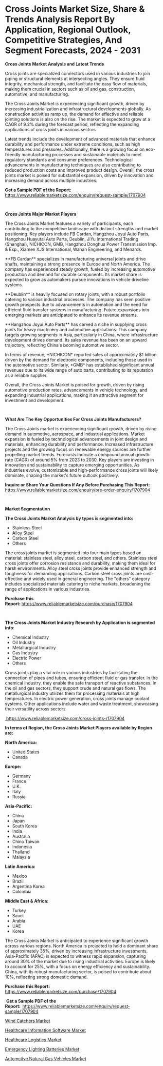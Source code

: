 <p><h1>Cross Joints Market Size, Share & Trends Analysis Report By Application, Regional Outlook, Competitive Strategies, And Segment Forecasts, 2024 - 2031</h1></p><p><strong>Cross Joints Market Analysis and Latest Trends</strong></p>
<p><p>Cross joints are specialized connectors used in various industries to join piping or structural elements at intersecting angles. They ensure fluid integrity, mechanical strength, and facilitate the easy flow of materials, making them crucial in sectors such as oil and gas, construction, automotive, and manufacturing.</p><p>The Cross Joints Market is experiencing significant growth, driven by increasing industrialization and infrastructural developments globally. As construction activities ramp up, the demand for effective and reliable jointing solutions is also on the rise. The market is expected to grow at a CAGR of 9.2% during the forecast period, reflecting the expanding applications of cross joints in various sectors.</p><p>Latest trends include the development of advanced materials that enhance durability and performance under extreme conditions, such as high temperatures and pressures. Additionally, there is a growing focus on eco-friendly manufacturing processes and sustainable materials to meet regulatory standards and consumer preferences. Technological advancements in manufacturing techniques are also contributing to reduced production costs and improved product design. Overall, the cross joints market is poised for substantial expansion, driven by innovation and increasing demand across multiple industries.</p></p>
<p><strong>Get a Sample PDF of the Report:&nbsp;</strong> <a href="https://www.reliablemarketsize.com/enquiry/request-sample/1707904?utm_campaign=1326&utm_medium=2&utm_source=Github&utm_content=ia&utm_term=07102024&utm_id=cross-joints">https://www.reliablemarketsize.com/enquiry/request-sample/1707904</a></p>
<p>&nbsp;</p>
<p><strong>Cross Joints Major Market Players</strong></p>
<p><p>The Cross Joints Market features a variety of participants, each contributing to the competitive landscape with distinct strengths and market positioning. Key players include FB Cardan, Hangzhou Joyui Auto Parts, Hangzhou Huayutai Auto Parts, Deublin, JiYu International Trading (Shanghai), NICHICON, GMB, Hangzhou Donghua Power Transmission Imp. & Exp., Xiamen XJS International, Wahan Engineering, and Menards.</p><p>**FB Cardan** specializes in manufacturing universal joints and drive shafts, maintaining a strong presence in Europe and North America. The company has experienced steady growth, fueled by increasing automotive production and demand for durable components. Its market share is expected to grow as automakers pursue innovations in vehicle driveline systems.</p><p>**Deublin** is heavily focused on rotary joints, with a robust portfolio catering to various industrial processes. The company has seen positive growth prospects due to advancements in automation and the need for efficient fluid transfer systems in manufacturing. Future expansions into emerging markets are anticipated to enhance its revenue streams.</p><p>**Hangzhou Joyui Auto Parts** has carved a niche in supplying cross joints for heavy machinery and automotive applications. This company targets growing segments in Asia, particularly in China, where infrastructure development drives demand. Its sales revenue has been on an upward trajectory, reflecting China's booming automotive sector.</p><p>In terms of revenue, *NICHICON* reported sales of approximately $1 billion driven by the demand for electronic components, including those used in the automotive sector. Similarly, *GMB* has established significant annual revenues due to its wide range of auto parts, contributing to its reputation as a reliable supplier.</p><p>Overall, the Cross Joints Market is poised for growth, driven by rising automotive production rates, advancements in vehicle technology, and expanding industrial applications, making it an attractive segment for investment and development.</p></p>
<p>&nbsp;</p>
<p><strong>What Are The Key Opportunities For Cross Joints Manufacturers?</strong></p>
<p><p>The Cross Joints market is experiencing significant growth, driven by rising demand in automotive, aerospace, and industrial applications. Market expansion is fueled by technological advancements in joint design and materials, enhancing durability and performance. Increased infrastructure projects and the growing focus on renewable energy sources are further propelling market trends. Forecasts indicate a compound annual growth rate (CAGR) of around 5% from 2023 to 2030. Key players are investing in innovation and sustainability to capture emerging opportunities. As industries evolve, customizable and high-performance cross joints will likely dominate, shaping the market's future outlook positively.</p></p>
<p><strong>Inquire or Share Your Questions If Any Before Purchasing This Report:</strong> <a href="https://www.reliablemarketsize.com/enquiry/pre-order-enquiry/1707904?utm_campaign=1326&utm_medium=2&utm_source=Github&utm_content=ia&utm_term=07102024&utm_id=cross-joints">https://www.reliablemarketsize.com/enquiry/pre-order-enquiry/1707904</a></p>
<p>&nbsp;</p>
<p><strong>Market Segmentation</strong></p>
<p><strong>The Cross Joints Market Analysis by types is segmented into:</strong></p>
<p><ul><li>Stainless Steel</li><li>Alloy Steel</li><li>Carbon Steel</li><li>Others</li></ul></p>
<p><p>The cross joints market is segmented into four main types based on material: stainless steel, alloy steel, carbon steel, and others. Stainless steel cross joints offer corrosion resistance and durability, making them ideal for harsh environments. Alloy steel cross joints provide enhanced strength and toughness for demanding applications. Carbon steel cross joints are cost-effective and widely used in general engineering. The "others" category includes specialized materials catering to niche markets, broadening the range of applications in various industries.</p></p>
<p><strong>Purchase this Report:&nbsp;</strong><a href="https://www.reliablemarketsize.com/purchase/1707904?utm_campaign=1326&utm_medium=2&utm_source=Github&utm_content=ia&utm_term=07102024&utm_id=cross-joints">https://www.reliablemarketsize.com/purchase/1707904</a></p>
<p>&nbsp;</p>
<p><strong>The Cross Joints Market Industry Research by Application is segmented into:</strong></p>
<p><ul><li>Chemical Industry</li><li>Oil Industry</li><li>Metallurgical Industry</li><li>Gas Industry</li><li>Electric Power</li><li>Others</li></ul></p>
<p><p>Cross joints play a vital role in various industries by facilitating the connection of pipes and tubes, ensuring efficient fluid or gas transfer. In the chemical industry, they enable the safe transport of reactive substances. In the oil and gas sectors, they support crude and natural gas flows. The metallurgical industry utilizes them for processing materials at high temperatures. In electric power generation, cross joints manage coolant systems. Other applications include water and waste treatment, showcasing their versatility across sectors.</p></p>
<p><a href="https://www.reliablemarketsize.com/cross-joints-r1707904?utm_campaign=1326&utm_medium=2&utm_source=Github&utm_content=ia&utm_term=07102024&utm_id=cross-joints">&nbsp;https://www.reliablemarketsize.com/cross-joints-r1707904</a></p>
<p><strong>In terms of Region, the Cross Joints Market Players available by Region are:</strong></p>
<p>
    <p> <strong> North America: </strong>
        <ul>
            <li>United States</li>
            <li>Canada</li>
        </ul>
        </p> 
    <p> <strong> Europe: </strong>
        <ul>
            <li>Germany</li>
            <li>France</li>
            <li>U.K.</li>
            <li>Italy</li>
            <li>Russia</li>
        </ul>
        </p> 
    <p> <strong> Asia-Pacific: </strong>
        <ul>
            <li>China</li>
            <li>Japan</li>
            <li>South Korea</li>
            <li>India</li>
            <li>Australia</li>
            <li>China Taiwan</li>
            <li>Indonesia</li>
            <li>Thailand</li>
            <li>Malaysia</li>
        </ul>
        </p> 
    <p> <strong> Latin America: </strong>
        <ul>
            <li>Mexico</li>
            <li>Brazil</li>
            <li>Argentina Korea</li>
            <li>Colombia</li>
        </ul>
        </p> 
    <p> <strong> Middle East & Africa: </strong>
        <ul>
            <li>Turkey</li>
            <li>Saudi</li>
            <li>Arabia</li>
            <li>UAE</li>
            <li>Korea</li>
        </ul>
    </p>
    </p>
<p><p>The Cross Joints Market is anticipated to experience significant growth across various regions. North America is projected to hold a dominant share of approximately 35%, driven by increasing infrastructure investments. Asia-Pacific (APAC) is expected to witness rapid expansion, capturing around 30% of the market due to rising industrial activities. Europe is likely to account for 25%, with a focus on energy efficiency and sustainability. China, with its robust manufacturing sector, is poised to contribute about 10%, reflecting strong domestic demand.</p></p>
<p><strong>Purchase this Report: </strong><a href="https://www.reliablemarketsize.com/purchase/1707904?utm_campaign=1326&utm_medium=2&utm_source=Github&utm_content=ia&utm_term=07102024&utm_id=cross-joints">https://www.reliablemarketsize.com/purchase/1707904</a></p>
<p>&nbsp;<strong>Get a Sample PDF of the Report:&nbsp;&nbsp;</strong><a href="https://www.reliablemarketsize.com/enquiry/request-sample/1707904?utm_campaign=1326&utm_medium=2&utm_source=Github&utm_content=ia&utm_term=07102024&utm_id=cross-joints">https://www.reliablemarketsize.com/enquiry/request-sample/1707904</a></p>
<p><strong></strong></p>
<p><p><a href="https://issuu.com/reportprime-2/docs/wind-catchers-market-size-2030.pptx_7df710625fcb41?utm_campaign=1326&utm_medium=2&utm_source=Github&utm_content=ia&utm_term=07102024&utm_id=cross-joints">Wind Catchers Market</a></p><p><a href="https://www.linkedin.com/pulse/market-leaders-laggards-global-healthcare-information-software-ih3hc?utm_campaign=1326&utm_medium=2&utm_source=Github&utm_content=ia&utm_term=07102024&utm_id=cross-joints">Healthcare Information Software Market</a></p><p><a href="https://www.linkedin.com/pulse/healthcare-logistics-market-trends-growth-outlook-2024-2031-bydpc?utm_campaign=1326&utm_medium=2&utm_source=Github&utm_content=ia&utm_term=07102024&utm_id=cross-joints">Healthcare Logistics Market</a></p><p><a href="https://issuu.com/reportprime-2/docs/emergency-lighting-batteries-market_f2dc1a920f1964?utm_campaign=1326&utm_medium=2&utm_source=Github&utm_content=ia&utm_term=07102024&utm_id=cross-joints">Emergency Lighting Batteries Market</a></p><p><a href="https://github.com/ashepherd82/Market-Research-Report-List-6/blob/main/automotive-natural-gas-vehicles-market.md?utm_campaign=1326&utm_medium=2&utm_source=Github&utm_content=ia&utm_term=07102024&utm_id=cross-joints">Automotive Natural Gas Vehicles Market</a></p></p>